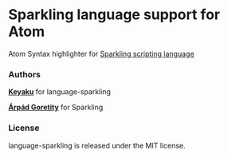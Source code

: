 # Sparkling language support for Atom

Atom Syntax highlighter for [Sparkling scripting language](https://h2co3.github.io/ "Sparkling's GitHub IO Page")

### Authors
**[Keyaku](https://github.com/Keyaku "Keyaku's GitHub page")** for language-sparkling

**[Árpád Goretity](https://github.com/H2CO3 "H2CO3's GitHub page")** for Sparkling

### License
language-sparkling is released under the MIT license.
